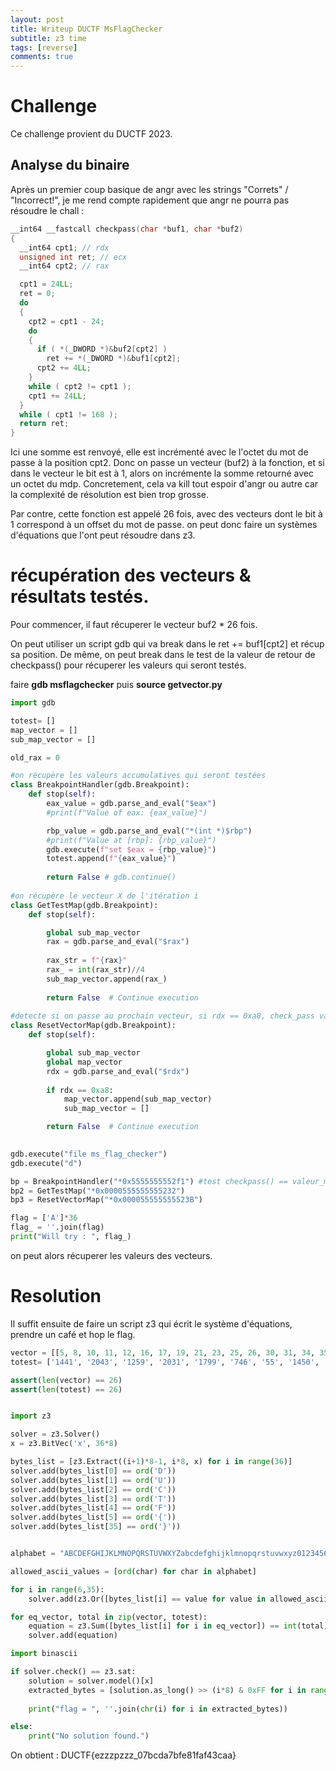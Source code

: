 ```yaml
---
layout: post
title: Writeup DUCTF MsFlagChecker
subtitle: z3 time
tags: [reverse]
comments: true
---
```


# Challenge

Ce challenge provient du DUCTF 2023.

## Analyse du binaire

Après un premier coup basique de angr avec les strings "Correts" / "Incorrect!", je me rend compte rapidement que angr ne pourra pas résoudre le chall : 

```c 
__int64 __fastcall checkpass(char *buf1, char *buf2)
{
  __int64 cpt1; // rdx
  unsigned int ret; // ecx
  __int64 cpt2; // rax

  cpt1 = 24LL;
  ret = 0;
  do
  {
    cpt2 = cpt1 - 24;
    do
    {
      if ( *(_DWORD *)&buf2[cpt2] )
        ret += *(_DWORD *)&buf1[cpt2];
      cpt2 += 4LL;
    }
    while ( cpt2 != cpt1 );
    cpt1 += 24LL;
  }
  while ( cpt1 != 168 );
  return ret;
}
```

Ici une somme est renvoyé, elle est incrémenté avec le l'octet du mot de passe à la position cpt2. 
Donc on passe un vecteur (buf2) à la fonction, et si dans le vecteur le bit est à 1, alors on incrémente la somme retourné avec un octet du mdp.
Concretement, cela va kill tout espoir d'angr ou autre car la complexité de résolution est bien trop grosse.

Par contre, cette fonction est appelé 26 fois, avec des vecteurs dont le bit à 1 correspond à un offset du mot de passe. on peut donc faire un systèmes d'équations que l'ont peut résoudre dans z3.

# récupération des vecteurs & résultats testés.

Pour commencer, il faut récuperer le vecteur buf2 * 26 fois. 

On peut utiliser un script gdb qui va break dans le ret += buf1[cpt2] et récup sa position.
De même, on peut break dans le test de la valeur de retour de checkpass() pour récuperer les valeurs qui seront testés.

faire **gdb msflagchecker**
puis **source getvector.py**


```python
import gdb

totest= []
map_vector = []
sub_map_vector = []

old_rax = 0

#on récupère les valeurs accumulatives qui seront testées
class BreakpointHandler(gdb.Breakpoint):
    def stop(self):
        eax_value = gdb.parse_and_eval("$eax")
        #print(f"Value of eax: {eax_value}")

        rbp_value = gdb.parse_and_eval("*(int *)$rbp")
        #print(f"Value at [rbp]: {rbp_value}")
        gdb.execute(f"set $eax = {rbp_value}")
        totest.append(f"{eax_value}")
          
        return False # gdb.continue()
    
#on récupère le vecteur X de l'itération i
class GetTestMap(gdb.Breakpoint):
    def stop(self):

        global sub_map_vector
        rax = gdb.parse_and_eval("$rax")
        
        rax_str = f"{rax}"
        rax_ = int(rax_str)//4
        sub_map_vector.append(rax_)
    
        return False  # Continue execution
    
#detecte si on passe au prochain vecteur, si rdx == 0xa8, check_pass va se terminer
class ResetVectorMap(gdb.Breakpoint):
    def stop(self):

        global sub_map_vector
        global map_vector
        rdx = gdb.parse_and_eval("$rdx")
        
        if rdx == 0xa8:
            map_vector.append(sub_map_vector)
            sub_map_vector = []

        return False  # Continue execution
          

gdb.execute("file ms_flag_checker")
gdb.execute("d")

bp = BreakpointHandler("*0x5555555552f1") #test checkpass() == valeur_mem
bp2 = GetTestMap("*0x0000555555555232")
bp3 = ResetVectorMap("*0x000055555555523B")

flag = ['A']*36
flag_ = ''.join(flag)
print("Will try : ", flag_)
```

on peut alors récuperer les valeurs des vecteurs. 

# Resolution

Il suffit ensuite de faire un script z3 qui écrit le système d'équations, prendre un café et hop le flag.

```python
vector = [[5, 8, 10, 11, 12, 16, 17, 19, 21, 23, 25, 26, 30, 31, 34, 35], [1, 5, 6, 10, 11, 13, 16, 17, 18, 20, 22, 23, 24, 25, 26, 27, 28, 30, 31, 32, 34, 35], [1, 3, 5, 6, 8, 15, 17, 20, 22, 24, 29, 30, 31, 33], [0, 1, 3, 4, 5, 6, 7, 11, 12, 13, 15, 16, 17, 18, 20, 21, 23, 24, 25, 26, 27, 31, 32], [1, 5, 7, 10, 12, 13, 14, 16, 18, 21, 22, 23, 24, 25, 27, 28, 29, 30, 32], [0, 3, 4, 13, 21, 22, 24, 28, 31], [21], [2, 3, 4, 9, 10, 11, 12, 18, 21, 23, 26, 29, 31, 32, 33, 34], [4, 5, 6, 7, 8, 12, 18, 22, 25, 26, 27, 28, 29, 34, 35], [1, 2, 7, 9, 10, 11, 12, 16, 21, 23, 24, 26, 30, 32, 33], [2, 11, 13, 17, 19, 27], [0, 3, 4, 5, 6, 7, 9, 18, 19, 20, 23, 26, 30, 35], [3, 13, 16, 34], [0, 1, 2, 8, 9, 10, 11, 13, 16, 18, 19, 23, 24, 25, 27, 29, 30, 31, 33, 34], [2, 3, 7, 9, 11, 13, 21, 23, 24, 25, 26, 27, 28, 30, 31, 32, 34], [0, 6, 9, 10, 12, 13, 15, 17, 23, 25, 27, 28, 29, 30, 31], [0, 1, 5, 11, 12, 13, 14, 17, 18, 19, 22, 23, 24, 25, 26, 28, 29, 31, 32, 34, 35], [1, 5, 7, 8, 11, 13, 14, 15, 16, 17, 18, 19, 22, 23, 24, 26, 27, 28, 29, 31, 34], [0, 1, 3, 6, 7, 9, 10, 13, 14, 15, 16, 17, 19, 21, 22, 26, 27, 29, 32, 33, 35], [0, 4, 5, 6, 8, 11, 13, 14, 15, 16, 17, 18, 20, 22, 23, 26, 28, 30, 31, 32, 34, 35], [9, 19, 25], [0, 2, 3, 6, 8, 9, 10, 11, 12, 13, 14, 15, 16, 18, 20, 28, 29, 32, 35], [1, 2, 3, 4, 5, 6, 7, 8, 9, 11, 12, 13, 15, 16, 17, 18, 19, 20, 22, 24, 27, 31], [2, 6, 8, 9, 15, 16, 17, 18, 19, 20, 22, 23, 26, 27, 28, 29, 31], [2, 7, 9, 12, 16, 20, 24, 25, 26, 33], [8, 9, 10, 11, 14, 15, 17, 18, 19, 25, 28, 29, 31]]
totest= ['1441', '2043', '1259', '2031', '1799', '746', '55', '1450', '1485', '1362', '611', '1314', '358', '1834', '1500', '1355', '2011', '1990', '1939', '1990', '278', '1859', '2111', '1510', '888', '1224']

assert(len(vector) == 26)
assert(len(totest) == 26)


import z3

solver = z3.Solver()
x = z3.BitVec('x', 36*8)

bytes_list = [z3.Extract((i+1)*8-1, i*8, x) for i in range(36)]
solver.add(bytes_list[0] == ord('D'))
solver.add(bytes_list[1] == ord('U'))
solver.add(bytes_list[2] == ord('C'))
solver.add(bytes_list[3] == ord('T'))
solver.add(bytes_list[4] == ord('F'))
solver.add(bytes_list[5] == ord('{'))
solver.add(bytes_list[35] == ord('}'))


alphabet = "ABCDEFGHIJKLMNOPQRSTUVWXYZabcdefghijklmnopqrstuvwxyz0123456789_"

allowed_ascii_values = [ord(char) for char in alphabet]

for i in range(6,35):
    solver.add(z3.Or([bytes_list[i] == value for value in allowed_ascii_values]))

for eq_vector, total in zip(vector, totest):
    equation = z3.Sum([bytes_list[i] for i in eq_vector]) == int(total)
    solver.add(equation)

import binascii

if solver.check() == z3.sat:
    solution = solver.model()[x]
    extracted_bytes = [solution.as_long() >> (i*8) & 0xFF for i in range(36)]
    
    print("flag = ", ''.join(chr(i) for i in extracted_bytes))

else:
    print("No solution found.")
```

On obtient : DUCTF{ezzzpzzz_07bcda7bfe81faf43caa} 
